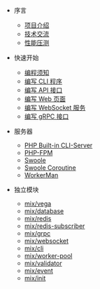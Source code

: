 * 序言
  
  * [项目介绍](zh-cn/README.md)
  * [技术交流](zh-cn/online-chating.md)
  * [性能压测](zh-cn/benchmarks.md)

* 快速开始

  * [编程须知](zh-cn/instructions.md)
  * [编写 CLI 程序](zh-cn/write-cli.md)
  * [编写 API 接口](zh-cn/write-api.md)
  * [编写 Web 页面](zh-cn/write-web.md)
  * [编写 WebSocket 服务](zh-cn/write-websocket.md)
  * [编写 gRPC 接口](zh-cn/write-grpc.md)
  
* 服务器

  * [PHP Built-in CLI-Server](zh-cn/server-cli-server.md)
  * [PHP-FPM](zh-cn/server-php-fpm.md)
  * [Swoole](zh-cn/server-swoole.md)
  * [Swoole Coroutine](zh-cn/server-swoole-coroutine.md)
  * [WorkerMan](zh-cn/server-workerman.md)

* 独立模块

  * [mix/vega](zh-cn/mix-vega.md)
  * [mix/database](zh-cn/mix-database.md)
  * [mix/redis](zh-cn/mix-redis.md)
  * [mix/redis-subscriber](zh-cn/mix-redis-subscriber.md)
  * [mix/grpc](zh-cn/mix-grpc.md)
  * [mix/websocket](zh-cn/mix-websocket.md)
  * [mix/cli](zh-cn/mix-cli.md)
  * [mix/worker-pool](zh-cn/mix-worker-pool.md)
  * [mix/validator](zh-cn/mix-validator.md)
  * [mix/event](zh-cn/mix-event.md)
  * [mix/init](zh-cn/mix-init.md)
